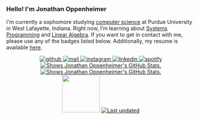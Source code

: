 ### Hello! I'm Jonathan Oppenheimer

I'm currently a sophomore studying [computer science](https://www.cs.purdue.edu/) at Purdue University in West Lafayette, Indiana. Right now, I’m learning about [Systems Programming](https://www.cs.purdue.edu/academic-programs/courses/canonical/cs252.html) and [Linear Algebra](https://www.math.purdue.edu/academic/courses/semester/202320/ma26500/). If you want to get in contact with me, please use any of the badges listed below. Additionally, my resume is available [here](https://github.com/JonathanOppenheimer/jonathanoppenheimer.wtf/blob/master/static/resume.pdf).

<p align="center">
  <!-- GitHub badge --->
  <a href="https://github.com/jonathanoppenheimer" target="_blank">
    <img alt="github" src="https://img.shields.io/badge/-github-000000?style=flat-square&logo=GitHub&logoColor=white">
  </a> 
  <!-- Outlook badge --->
  <a href="mailto:joppenhe@purdue.edu" target="_blank">
    <img alt="mail" src="https://img.shields.io/badge/-mail-0078D4?style=flat-square&logo=Microsoft-outlook&logoColor=white">
  </a> 
  <!-- Instagram badge --->
  <a href="https://www.instagram.com/jonathanoppenheimer/" target="_blank">
    <img alt="instagram" src="https://img.shields.io/badge/-instagram-C13584?style=flat-square&logo=instagram&logoColor=white">
  </a> 
  <!-- Linkedin badge --->
  <a href="https://www.linkedin.com/in/jonathan-oppenheimer/" target="_blank">
    <img alt="linkedin" src="https://img.shields.io/badge/-linkedin-blue?style=flat-square&logo=Linkedin&logoColor=white">
  </a> 
  <!-- Spotify badge --->
  <a href="https://open.spotify.com/user/147infiniti" target="_blank">
    <img alt="spotify" src="https://img.shields.io/badge/-spotify-1DB954?style=flat-square&logo=Spotify&logoColor=white">
  </a>
  <br>
  <a href="https://github.com/JonathanOppenheimer/github-stats">
    <picture>
      <source media="(prefers-color-scheme: dark)" srcset="https://github.com/JonathanOppenheimer/github-stats/blob/master/generated/overview.svg&theme=dark">
      <img alt="Shows Jonathan Oppenheimer's GitHub Stats." src="https://github.com/JonathanOppenheimer/github-stats/blob/master/generated/overview.svg&theme=default">
    </picture>
  </a>
  <a href="https://github.com/JonathanOppenheimer/github-stats">
    <picture>
      <source media="(prefers-color-scheme: dark)" srcset="https://github.com/JonathanOppenheimer/github-stats/blob/master/generated/languages.svg&theme=dark">
      <img alt="Shows Jonathan Oppenheimer's GitHub Stats." src="https://github.com/JonathanOppenheimer/github-stats/blob/master/generated/languages.svg&theme=default">
    </picture>
  </a>
  <br>
  <!-- Visits badge --->
<img width='100' src="https://hits.seeyoufarm.com/api/count/incr/badge.svg?url=https%3A%2F%2Fgithub.com%2FJonathanOppenheimer1212%2Fhit-counter&count_bg=%236DAC3D&title_bg=%23555555&icon=grafana.svg&icon_color=%23E7E7E7&title=hits&edge_flat=false" />
  <!-- Last updated badge --->
  <a href="https://github.com/jonathanoppenheimer/jonathanoppenheimer" target="_blank">
     <img alt="Last updated" src="https://img.shields.io/github/last-commit/jonathanoppenheimer/jonathanoppenheimer?label=profile%20updated&style=flat-square">
  </a>
</div>
